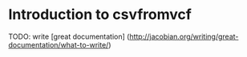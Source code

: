 # Introduction to csvfromvcf

TODO: write [great documentation]
(http://jacobian.org/writing/great-documentation/what-to-write/)
